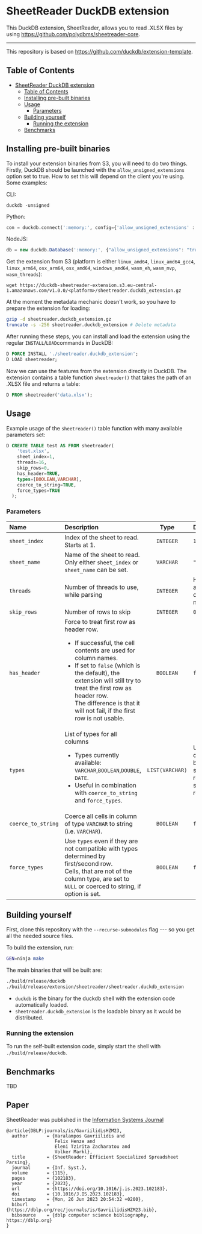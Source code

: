 # SheetReader DuckDB extension

This DuckDB extension, SheetReader, allows you to read .XLSX files by using https://github.com/polydbms/sheetreader-core.

---

This repository is based on https://github.com/duckdb/extension-template.

## Table of Contents

- [SheetReader DuckDB extension](#sheetreader-duckdb-extension)
  - [Table of Contents](#table-of-contents)
  - [Installing pre-built binaries](#installing-pre-built-binaries)
  - [Usage](#usage)
    - [Parameters](#parameters)
  - [Building yourself](#building-yourself)
    - [Running the extension](#running-the-extension)
  - [Benchmarks](#benchmarks)


## Installing pre-built binaries

To install your extension binaries from S3, you will need to do two things. Firstly, DuckDB should be launched with the
`allow_unsigned_extensions` option set to true. How to set this will depend on the client you're using. Some examples:

CLI:
```shell
duckdb -unsigned
```

Python:
```python
con = duckdb.connect(':memory:', config={'allow_unsigned_extensions' : 'true'})
```

NodeJS:
```js
db = new duckdb.Database(':memory:', {"allow_unsigned_extensions": "true"});
```

Get the extension from S3 (platform is either `linux_amd64`, `linux_amd64_gcc4`, `linux_arm64`, `osx_arm64`, `osx_amd64`, `windows_amd64`, `wasm_eh`, `wasm_mvp`, `wasm_threads`):

```
wget https://duckdb-sheetreader-extension.s3.eu-central-1.amazonaws.com/v1.0.0/<platform>/sheetreader.duckdb_extension.gz
```


At the moment the metadata mechanic doesn't work, so you have to prepare the extension for loading:

```bash
gzip -d sheetreader.duckdb_extension.gz
truncate -s -256 sheetreader.duckdb_extension # Delete metadata
```

<!-- Secondly, you will need to set the repository endpoint in DuckDB to the HTTP url of your bucket + version of the extension -->
<!-- you want to install. To do this run the following SQL query in DuckDB: -->
<!-- ```sql
SET custom_extension_repository='bucket.s3.eu-west-1.amazonaws.com/<your_extension_name>/latest';
```
Note that the `/latest` path will allow you to install the latest extension version available for your current version of
DuckDB. To specify a specific version, you can pass the version instead. -->

After running these steps, you can install and load the extension using the regular `INSTALL`/`LOAD`commands in DuckDB:
```sql
D FORCE INSTALL './sheetreader.duckdb_extension';
D LOAD sheetreader;
```

Now we can use the features from the extension directly in DuckDB. The extension contains a table function `sheetreader()` that takes the path of an .XLSX file and returns a table:
```sql
D FROM sheetreader('data.xlsx');
```

## Usage

Example usage of the `sheetreader()` table function with many available parameters set:

```sql
D CREATE TABLE test AS FROM sheetreader(
    'test.xlsx',
    sheet_index=1,
    threads=16,
    skip_rows=0,
    has_header=TRUE,
    types=[BOOLEAN,VARCHAR],
    coerce_to_string=TRUE,
    force_types=TRUE
  );
```

### Parameters

| Name | Description | Type | Default |
|:----|:-----------|:----:|:-------|
| `sheet_index` | Index of the sheet to read. Starts at 1. | `INTEGER` | `1` |
| `sheet_name` | Name of the sheet to read. <br> Only either `sheet_index` or `sheet_name` can be set.  | `VARCHAR` | `""` |
| `threads` | Number of threads to use, while parsing | `INTEGER` | Half of available cores; minimum 1 |
| `skip_rows` | Number of rows to skip | `INTEGER` | `0` |
| `has_header` | Force to treat first row as header row. <br> <ul> <li> If successful, the cell contents are used for column names. </li> <li> If set to `false` (which is the default), the extension will still try to treat the first row as header row. <br> The difference is that it will not fail, if the first row is not usable. </li> </ul> | `BOOLEAN` | `false` |
| `types` | List of types for all columns <ul> <li> Types currently available:<br> `VARCHAR`,`BOOLEAN`,`DOUBLE`, `DATE`.</li> <li> Useful in combination with `coerce_to_string` and `force_types`. </li> </ul> | `LIST(VARCHAR)` | Uses types determined by first & second row (after skipped rows) |
| `coerce_to_string` | Coerce all cells in column of type `VARCHAR` to string (i.e. `VARCHAR`). | `BOOLEAN` | `false` |
| `force_types` | Use `types` even if they are not compatible with types determined by first/second row. <br> Cells, that are not of the column type, are set to `NULL` or coerced to string, if option is set. | `BOOLEAN` | `false` |

## Building yourself

First, clone this repository with the `--recurse-submodules` flag --- so you get all the needed source files.

To build the extension, run:
```sh
GEN=ninja make
```
The main binaries that will be built are:
```sh
./build/release/duckdb
./build/release/extension/sheetreader/sheetreader.duckdb_extension
```
- `duckdb` is the binary for the duckdb shell with the extension code automatically loaded.
- `sheetreader.duckdb_extension` is the loadable binary as it would be distributed.

### Running the extension

To run the self-built extension code, simply start the shell with `./build/release/duckdb`.

## Benchmarks

TBD
<!-- Benchmarks of sheetreader & spatial + link to paper. -->

## Paper
SheetReader was published in the [Information Systems Journal](https://www.sciencedirect.com/science/article/abs/pii/S0306437923000194)
```
@article{DBLP:journals/is/GavriilidisHZM23,
  author       = {Haralampos Gavriilidis and
                  Felix Henze and
                  Eleni Tzirita Zacharatou and
                  Volker Markl},
  title        = {SheetReader: Efficient Specialized Spreadsheet Parsing},
  journal      = {Inf. Syst.},
  volume       = {115},
  pages        = {102183},
  year         = {2023},
  url          = {https://doi.org/10.1016/j.is.2023.102183},
  doi          = {10.1016/J.IS.2023.102183},
  timestamp    = {Mon, 26 Jun 2023 20:54:32 +0200},
  biburl       = {https://dblp.org/rec/journals/is/GavriilidisHZM23.bib},
  bibsource    = {dblp computer science bibliography, https://dblp.org}
}
```